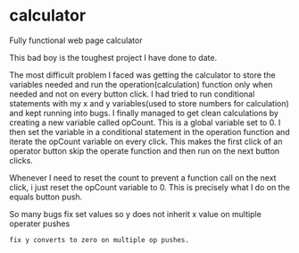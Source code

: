 # calculator
Fully functional web page calculator

This bad boy is the toughest project I have done to date.

The most difficult problem I faced was getting the calculator to store the variables needed and run the operation(calculation) function only when needed and not on every button click. I had tried to run conditional statements with my x and y variables(used to store numbers for calculation) and kept running into bugs. I finally managed to get clean calculations by creating a new variable called opCount. This is a global variable set to 0. I then set the variable in a conditional statement in the operation function and iterate the opCount variable on every click. This makes the first click of an operator button skip the operate function and then run on the next button clicks.

Whenever I need to reset the count to prevent a function call on the next click, i just reset the opCount variable to 0. This is precisely what I do on the equals button push.

So many bugs
    fix set values so y does not inherit x value on    multiple operater pushes
    
    fix y converts to zero on multiple op pushes.
